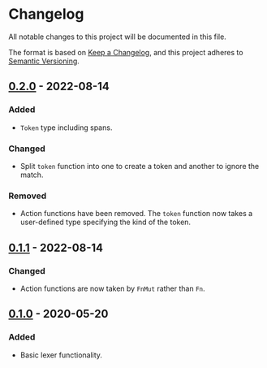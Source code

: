 # Changelog
All notable changes to this project will be documented in this file.

The format is based on [Keep a Changelog](https://keepachangelog.com/en/1.0.0/),
and this project adheres to [Semantic Versioning](https://semver.org/spec/v2.0.0.html).

## [0.2.0] - 2022-08-14

### Added
- `Token` type including spans.

### Changed
- Split `token` function into one to create a token and another to ignore the match.

### Removed
- Action functions have been removed. The `token` function now takes a user-defined type 
  specifying the kind of the token.

## [0.1.1] - 2022-08-14

### Changed
- Action functions are now taken by `FnMut` rather than `Fn`.

## [0.1.0] - 2020-05-20

### Added
- Basic lexer functionality.

[0.2.0]: https://github.com/krsnik02/regex-lexer/releases/tag/v0.2.0
[0.1.1]: https://github.com/krsnik02/regex-lexer/releases/tag/v0.1.1
[0.1.0]: https://github.com/krsnik02/regex-lexer/releases/tag/v0.1.0